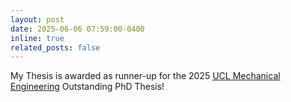 ```yaml
---
layout: post
date: 2025-06-06 07:59:00-0400
inline: true
related_posts: false
---
```


My Thesis is awarded as runner-up for the 2025 [UCL Mechanical Engineering](https://www.ucl.ac.uk/engineering/mechanical-engineering) Outstanding PhD Thesis!
